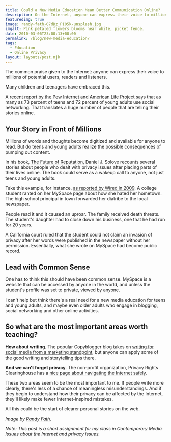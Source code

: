 ```yaml
---
title: Could a New Media Education Mean Better Communication Online?
description: On the Internet, anyone can express their voice to millions of potential users, readers and listeners. Or can they?
featuredimg: true
image: randy-fath-07dDz_PI05k-unsplash.jpg
imgalt: Pink petaled flowers blooms near white, picket fence.
date: 2010-03-06T23:00:13+00:00
permalink: /blog/new-media-education/
tags:
  - Education
  - Online Privacy
layout: layouts/post.njk
---
```


The common praise given to the Internet: anyone can express their voice to millions of potential users, readers and listeners.

Many children and teenagers have embraced this.

A [recent report by the Pew Internet and American Life Project](http://www.pewinternet.org/Reports/2010/Social-Media-and-Young-Adults.aspx) says that as many as 73 percent of teens and 72 percent of young adults use social networking. That translates a huge number of people that are telling their stories online.

## Your Story in Front of Millions

Millions of words and thoughts become digitized and available for anyone to read. But do teens and young adults realize the possible consequences of pumping out content.

In his book, [The Future of Reputation](http://www.amazon.com/Future-Reputation-Gossip-Privacy-Internet/dp/0300124988), Daniel J. Solove recounts several stories about people who dealt with privacy issues after placing parts of their lives online. The book could serve as a wakeup call to anyone, not just teens and young adults.

Take this example, for instance, [as reported by Wired in 2009](http://www.wired.com/threatlevel/2009/04/myspace-diatrib/). A college student ranted on her MySpace page about how she hated her hometown. The high school principal in town forwarded her diatribe to the local newspaper.

People read it and it caused an uproar. The family received death threats. The student's daughter had to close down his business, one that he had run for 20 years.

A California court ruled that the student could not claim an invasion of privacy after her words were published in the newspaper without her permission. Essentially, what she wrote on MySpace had become public record.

## Lead with Common Sense

One has to think this should have been common sense. MySpace is a website that can be accessed by anyone in the world, and unless the student's profile was set to private, viewed by anyone.

I can't help but think there's a real need for a new media education for teens and young adults, and maybe even older adults who engage in blogging, social networking and other online activities.

## So what are the most important areas worth teaching?

**How about writing**. The popular Copyblogger blog takes on [writing for social media from a marketing standpoint](http://www.copyblogger.com/writing-for-social-media/), but anyone can apply some of the good writing and storytelling tips there.

**And we can't forget privacy**. The non-profit organization, Privacy Rights Clearinghouse has a [nice page about navigating the Internet safely](http://www.privacyrights.org/fs/fs18-cyb.htm).

These two areas seem to be the most important to me. If people write more clearly, there's less of a chance of meaningless misunderstandings. And if they begin to understand how their privacy can be affected by the Internet, they'll likely make fewer Internet-inspired mistakes.

All this could be the start of clearer personal stories on the web.

_Image by [Randy Fath](https://unsplash.com/photos/07dDz_PI05k)._

_Note: This post is a short assignment for my class in Contemporary Media Issues about the Internet and privacy issues._